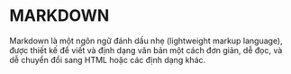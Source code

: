 # MARKDOWN
Markdown là một ngôn ngữ đánh dấu nhẹ (lightweight markup language), được thiết kế để viết và định dạng văn bản một cách đơn giản, dễ đọc, và dễ chuyển đổi sang HTML hoặc các định dạng khác.